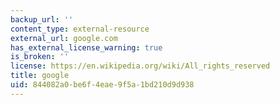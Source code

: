```yaml
---
backup_url: ''
content_type: external-resource
external_url: google.com
has_external_license_warning: true
is_broken: ''
license: https://en.wikipedia.org/wiki/All_rights_reserved
title: google
uid: 844082a0-be6f-4eae-9f5a-1bd210d9d938
---
```

